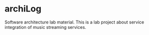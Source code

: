 # archiLog
Software architecture lab material.
This is a lab project about service integration of music streaming services.
